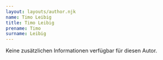 ```yaml
---
layout: layouts/author.njk
name: Timo Leibig
title: Timo Leibig
prename: Timo
surname: Leibig
---
```

Keine zusätzlichen Informationen verfügbar für diesen Autor.
